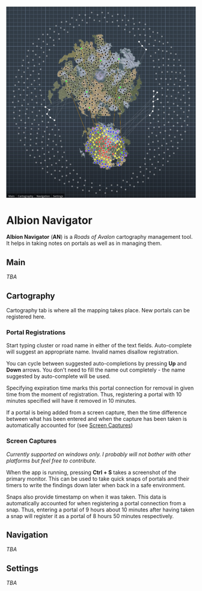 ![alt text](/preview.jpg)

# Albion Navigator

**Albion Navigator** (**AN**) is a _Roads of Avalon_ cartography management tool.
It helps in taking notes on portals as well as in managing them.

## Main

_TBA_

## Cartography

Cartography tab is where all the mapping takes place. New portals can be registered here.

### Portal Registrations

Start typing cluster or road name in either of the text fields. Auto-complete will suggest
an appropriate name. Invalid names disallow registration.

You can cycle between suggested auto-completions by pressing **Up** and **Down** arrows.
You don't need to fill the name out completely - the name suggested by auto-complete will be used.

Specifying expiration time marks this portal connection for removal in given time from the moment
of registration. Thus, registering a portal with 10 minutes specified will have it removed in 10
minutes.

If a portal is being added from a screen capture, then the time difference between what has been
entered and when the capture has been taken is automatically accounted for (see [Screen Captures](#Screen-Captures))

### Screen Captures

_Currently supported on windows only. I probably will not bother with other platforms but feel free to contribute._

When the app is running, pressing **Ctrl + S** takes a screenshot of the primary monitor.
This can be used to take quick snaps of portals and their timers to write the findings down later
when back in a safe environment. 

Snaps also provide timestamp on when it was taken. This data is automatically accounted for when
registering a portal connection from a snap. Thus, entering a portal of 9 hours about 10 minutes
after having taken a snap will register it as a portal of 8 hours 50 minutes respectively.

## Navigation

_TBA_

## Settings

_TBA_
